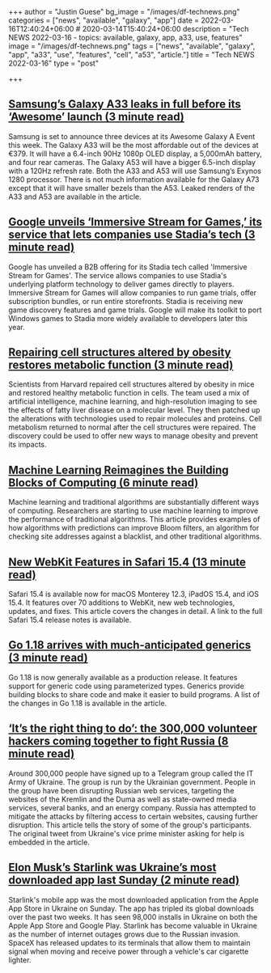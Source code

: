+++
author = "Justin Guese"
bg_image = "/images/df-technews.png"
categories = ["news", "available", "galaxy", "app"]
date = 2022-03-16T12:40:24+06:00 # 2020-03-14T15:40:24+06:00
description = "Tech NEWS 2022-03-16 - topics: available, galaxy, app, a33, use, features"
image = "/images/df-technews.png"
tags = ["news", "available", "galaxy", "app", "a33", "use", "features", "cell", "a53", "article."]
title = "Tech NEWS 2022-03-16"
type = "post"

+++

## [Samsung’s Galaxy A33 leaks in full before its ‘Awesome’ launch (3 minute read)](https://www.theverge.com/2022/3/15/22978815/samsung-galaxy-a33-midrange-a-series-phone-leak-awesome-event-price-specs-features)

Samsung is set to announce three devices at its Awesome Galaxy A Event this week. The Galaxy A33 will be the most affordable out of the devices at €379. It will have a 6.4-inch 90Hz 1080p OLED display, a 5,000mAh battery, and four rear cameras. The Galaxy A53 will have a bigger 6.5-inch display with a 120Hz refresh rate. Both the A33 and A53 will use Samsung’s Exynos 1280 processor. There is not much information available for the Galaxy A73 except that it will have smaller bezels than the A53. Leaked renders of the A33 and A53 are available in the article.

## [Google unveils ‘Immersive Stream for Games,’ its service that lets companies use Stadia’s tech (3 minute read)](https://techcrunch.com/2022/03/15/google-unveils-immersive-stream-for-games-its-service-that-lets-companies-use-stadias-tech/)

Google has unveiled a B2B offering for its Stadia tech called 'Immersive Stream for Games'. The service allows companies to use Stadia's underlying platform technology to deliver games directly to players. Immersive Stream for Games will allow companies to run game trials, offer subscription bundles, or run entire storefronts. Stadia is receiving new game discovery features and game trials. Google will make its toolkit to port Windows games to Stadia more widely available to developers later this year.

## [Repairing cell structures altered by obesity restores metabolic function (3 minute read)](https://newatlas.com/medical/patching-up-broken-cell-structures-obesity-metabolic-function/)

Scientists from Harvard repaired cell structures altered by obesity in mice and restored healthy metabolic function in cells. The team used a mix of artificial intelligence, machine learning, and high-resolution imaging to see the effects of fatty liver disease on a molecular level. They then patched up the alterations with technologies used to repair molecules and proteins. Cell metabolism returned to normal after the cell structures were repaired. The discovery could be used to offer new ways to manage obesity and prevent its impacts.

## [Machine Learning Reimagines the Building Blocks of Computing (6 minute read)](https://www.quantamagazine.org/machine-learning-reimagines-the-building-blocks-of-computing-20220315/)

Machine learning and traditional algorithms are substantially different ways of computing. Researchers are starting to use machine learning to improve the performance of traditional algorithms. This article provides examples of how algorithms with predictions can improve Bloom filters, an algorithm for checking site addresses against a blacklist, and other traditional algorithms.

## [New WebKit Features in Safari 15.4 (13 minute read)](https://webkit.org/blog/12445/new-webkit-features-in-safari-15-4/)

Safari 15.4 is available now for macOS Monterey 12.3, iPadOS 15.4, and iOS 15.4. It features over 70 additions to WebKit, new web technologies, updates, and fixes. This article covers the changes in detail. A link to the full Safari 15.4 release notes is available.

## [Go 1.18 arrives with much-anticipated generics (3 minute read)](https://www.infoworld.com/article/3645228/go-118-arrives-with-much-anticipated-generics.html)

Go 1.18 is now generally available as a production release. It features support for generic code using parameterized types. Generics provide building blocks to share code and make it easier to build programs. A list of the changes in Go 1.18 is available in the article.

## [‘It’s the right thing to do’: the 300,000 volunteer hackers coming together to fight Russia (8 minute read)](https://www.theguardian.com/world/2022/mar/15/volunteer-hackers-fight-russia)

Around 300,000 people have signed up to a Telegram group called the IT Army of Ukraine. The group is run by the Ukrainian government. People in the group have been disrupting Russian web services, targeting the websites of the Kremlin and the Duma as well as state-owned media services, several banks, and an energy company. Russia has attempted to mitigate the attacks by filtering access to certain websites, causing further disruption. This article tells the story of some of the group's participants. The original tweet from Ukraine's vice prime minister asking for help is embedded in the article.

## [Elon Musk’s Starlink was Ukraine’s most downloaded app last Sunday (2 minute read)](https://www.teslarati.com/elon-musk-starlink-ukraine-most-downloaded-app/)

Starlink's mobile app was the most downloaded application from the Apple App Store in Ukraine on Sunday. The app has tripled its global downloads over the past two weeks. It has seen 98,000 installs in Ukraine on both the Apple App Store and Google Play. Starlink has become valuable in Ukraine as the number of internet outages grows due to the Russian invasion. SpaceX has released updates to its terminals that allow them to maintain signal when moving and receive power through a vehicle's car cigarette lighter.

